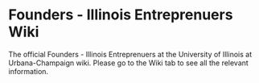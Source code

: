 # Founders - Illinois Entreprenuers Wiki
The official Founders - Illinois Entreprenuers at the University of Illinois at Urbana-Champaign wiki. Please go to the Wiki tab to see all the relevant information.